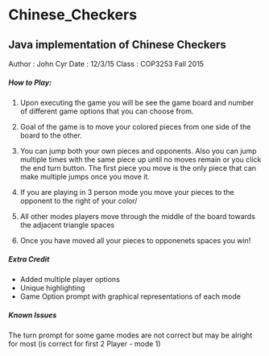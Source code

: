 # Chinese_Checkers
## Java implementation of Chinese Checkers

Author : John Cyr 
Date : 12/3/15 
Class : COP3253 Fall 2015  

##### How to Play:

1. Upon executing the game you will be see the game board and number 
   of different game options that you can choose from.

2. Goal of the game is to move your colored pieces from one side of the board 
   to the other.

3. You can jump both your own pieces and opponents. Also you can jump multiple
   times with the same piece up until no moves remain or you click the 
   end turn button. The first piece you move is the only piece that can
   make multiple jumps once you move it.

4. If you are playing in 3 person mode you move your pieces to 
   the opponent to the right of your color/

5. All other modes players move through the middle of the board towards 
   the adjacent triangle spaces 

6. Once you have moved all your pieces to opponenets spaces you win!

##### Extra Credit

* Added multiple player options
* Unique highlighting 
* Game Option prompt with graphical representations of each mode 

##### Known Issues 

The turn prompt for some game modes are not correct
but may be alright for most (is correct for first 2 Player - mode 1)


